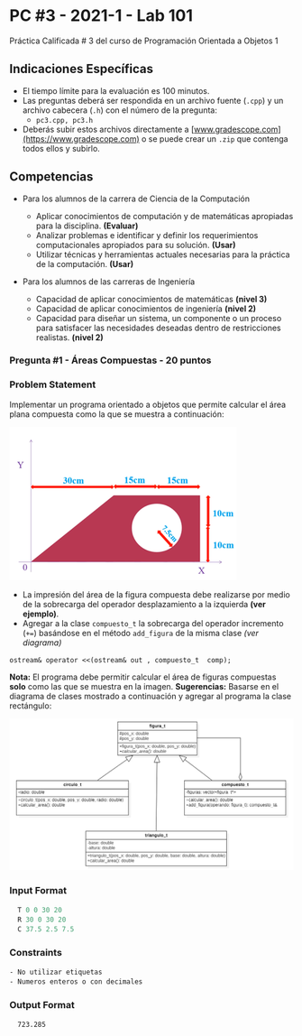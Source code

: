 # PC #3 - 2021-1 - Lab 101

Práctica Calificada # 3 del curso de Programación Orientada a Objetos 1

## Indicaciones Específicas
- El tiempo límite para la evaluación es 100 minutos.
- Las preguntas deberá ser respondida en un archivo fuente (`.cpp`) y un archivo cabecera (`.h`) con el número de la pregunta:
    - `pc3.cpp, pc3.h`
- Deberás subir estos archivos directamente a [www.gradescope.com](https://www.gradescope.com) o se puede crear un `.zip` que contenga todos ellos y subirlo.

## Competencias
- Para los alumnos de la carrera de Ciencia de la Computación
    - Aplicar conocimientos de computación y de matemáticas apropiadas para la disciplina. **(Evaluar)**
    - Analizar problemas e identificar y definir los requerimientos computacionales apropiados para su solución. **(Usar)**
    - Utilizar técnicas y herramientas actuales necesarias para la práctica de la computación. **(Usar)**

- Para los alumnos de las carreras de Ingeniería
    - Capacidad de aplicar conocimientos de matemáticas **(nivel 3)**
    - Capacidad de aplicar conocimientos de ingeniería **(nivel 2)**
    - Capacidad para diseñar un sistema, un componente o un proceso para satisfacer las necesidades deseadas dentro de restricciones realistas. **(nivel 2)**

### Pregunta #1 - Áreas Compuestas - 20 puntos

### Problem Statement
Implementar un programa orientado a objetos que permite calcular el área plana compuesta como la que se muestra a continuación:

![figura](figura_compuesta.png)

- La impresión del área de la figura compuesta debe realizarse por medio de la sobrecarga del operador desplazamiento a la izquierda **(ver ejemplo)**.
- Agregar a la clase `compuesto_t` la sobrecarga del operador incremento (`+=`) basándose en el método `add_figura` de la misma clase *(ver diagrama)* 
```
ostream& operator <<(ostream& out , compuesto_t  comp);
```
**Nota:** El programa debe permitir calcular el área de figuras compuestas **solo** como las que se muestra en la imagen.
**Sugerencias:** Basarse en el diagrama de clases mostrado a continuación y agregar al programa la clase rectángulo:

![diagrama_clase](diagrama_clases.png)

### Input Format
```cpp
  T 0 0 30 20
  R 30 0 30 20
  C 37.5 2.5 7.5
```
### Constraints
```bash
- No utilizar etiquetas
- Numeros enteros o con decimales
```

### Output Format
```bash
  723.285
```

